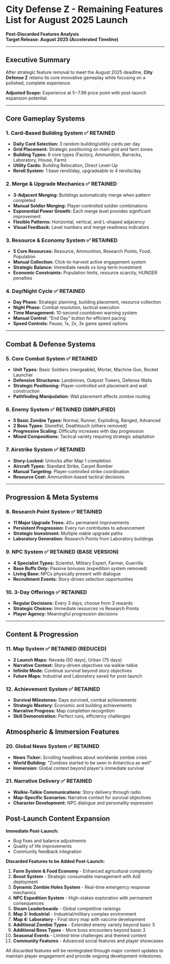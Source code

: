 # City Defense Z - Remaining Features List for August 2025 Launch
**Post-Discarded Features Analysis**  
**Target Release: August 2025 (Accelerated Timeline)**  

---

## Executive Summary

After strategic feature removal to meet the August 2025 deadline, **City Defense Z** retains its core innovative gameplay while focusing on a polished, complete experience.

**Adjusted Scope:** Experience at $5-$7.99 price point with post-launch expansion potential.

---

## Core Gameplay Systems

### 1. **Card-Based Building System** ✅ RETAINED
- **Daily Card Selection:** 3 random building/utility cards per day
- **Grid Placement:** Strategic positioning on main grid and farm zones
- **Building Types:** 6 core types (Factory, Ammunition, Barracks, Laboratory, House, Farm)
- **Utility Cards:** Building Relocation, Direct Level-Up
- **Reroll System:** 1 base reroll/day, upgradeable to 4 rerolls/day

### 2. **Merge & Upgrade Mechanics** ✅ RETAINED
- **3-Adjacent Merging:** Buildings automatically merge when pattern completed
- **Manual Soldier Merging:** Player-controlled soldier combinations
- **Exponential Power Growth:** Each merge level provides significant improvement
- **Flexible Patterns:** Horizontal, vertical, and L-shaped adjacency
- **Visual Feedback:** Level numbers and merge readiness indicators

### 3. **Resource & Economy System** ✅ RETAINED
- **5 Core Resources:** Resource, Ammunition, Research Points, Food, Population
- **Manual Collection:** Click-to-harvest active engagement system
- **Strategic Balance:** Immediate needs vs long-term investment
- **Economic Constraints:** Population limits, resource scarcity, HUNGER penalties

### 4. **Day/Night Cycle** ✅ RETAINED
- **Day Phase:** Strategic planning, building placement, resource collection
- **Night Phase:** Combat resolution, tactical execution
- **Time Management:** 10-second countdown warning system
- **Manual Control:** "End Day" button for efficient pacing
- **Speed Controls:** Pause, 1x, 2x, 3x game speed options
---

## Combat & Defense Systems

### 5. **Core Combat System** ✅ RETAINED
- **Unit Types:** Basic Soldiers (mergeable), Mortar, Machine Gun, Rocket Launcher
- **Defensive Structures:** Landmines, Outpost Towers, Defense Walls
- **Strategic Positioning:** Player-controlled unit placement and wall construction
- **Pathfinding Manipulation:** Wall placement affects zombie routing

### 6. **Enemy System** ✅ RETAINED (SIMPLIFIED)
- **5 Basic Zombie Types:** Normal, Runner, Exploding, Ranged, Advanced
- **2 Boss Types:** Stonefist, Deathtouch (others removed)
- **Progressive Scaling:** Difficulty increases with day progression
- **Mixed Compositions:** Tactical variety requiring strategic adaptation

### 7. **Airstrike System** ✅ RETAINED
- **Story-Locked:** Unlocks after Map 1 completion
- **Aircraft Types:** Standard Strike, Carpet Bomber
- **Manual Targeting:** Player-controlled strike coordination
- **Resource Cost:** Ammunition-based tactical decisions

---

## Progression & Meta Systems

### 8. **Research Point System** ✅ RETAINED
- **11 Major Upgrade Trees:** 40+ permanent improvements
- **Persistent Progression:** Every run contributes to advancement
- **Strategic Investment:** Multiple viable upgrade paths
- **Laboratory Generation:** Research Points from Laboratory buildings

### 9. **NPC System** ✅ RETAINED (BASE VERSION)
- **4 Specialist Types:** Scientist, Military Expert, Farmer, Guerrilla
- **Base Buffs Only:** Passive bonuses (expedition system removed)
- **Living Base:** NPCs physically present with dialogue
- **Recruitment Events:** Story-driven selection opportunities

### 10. **3-Day Offerings** ✅ RETAINED
- **Regular Decisions:** Every 3 days, choose from 3 rewards
- **Strategic Choices:** Immediate resources vs Research Points
- **Player Agency:** Meaningful progression decisions

---

## Content & Progression

### 11. **Map System** ✅ RETAINED (REDUCED)
- **2 Launch Maps:** Nevada (50 days), Urban (75 days)
- **Narrative Context:** Story-driven objectives via walkie-talkie
- **Infinite Mode:** Continue survival beyond story objectives
- **Future Maps:** Industrial and Laboratory saved for post-launch

### 12. **Achievement System** ✅ RETAINED
- **Survival Milestones:** Days survived, combat achievements
- **Strategic Mastery:** Economic and building achievements
- **Narrative Progress:** Map completion recognition
- **Skill Demonstration:** Perfect runs, efficiency challenges




## Atmospheric & Immersion Features

### 20. **Global News System** ✅ RETAINED
- **News Ticker:** Scrolling headlines about worldwide zombie crisis
- **World Building:** "Zombies started to be seen in Antarctica as well"
- **Immersion:** Global context beyond player's immediate survival

### 21. **Narrative Delivery** ✅ RETAINED
- **Walkie-Talkie Communications:** Story delivery through radio
- **Map-Specific Scenarios:** Narrative context for survival objectives
- **Character Development:** NPC dialogue and personality expression


## Post-Launch Content Expansion

**Immediate Post-Launch:**
- Bug fixes and balance adjustments
- Quality of life improvements
- Community feedback integration

**Discarded Features to be Added Post-Launch:**

1. **Farm System & Food Economy** - Enhanced agricultural complexity
2. **Boost System** - Strategic consumable management with AoE deployment  
3. **Dynamic Zombie Holes System** - Real-time emergency response mechanics
4. **NPC Expedition System** - High-stakes exploration with permanent consequences
5. **Steam Leaderboards** - Global competitive rankings
6. **Map 3: Industrial** - Industrial/military complex environment
7. **Map 4: Laboratory** - Final story map with vaccine development
8. **Additional Zombie Types** - Extended enemy variety beyond basic 5
9. **Additional Boss Types** - More boss encounters beyond basic 2
10. **Seasonal Events** - Limited-time challenges and themed content
11. **Community Features** - Advanced social features and player showcases

All discarded features will be reintegrated through major content updates to maintain player engagement and provide ongoing development milestones.


